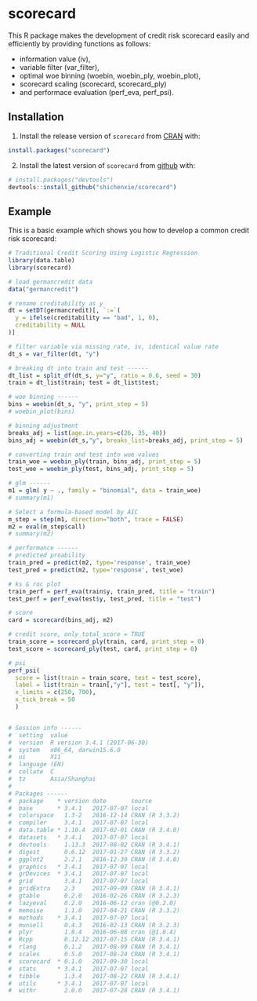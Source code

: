 # scorecard

This R package makes the development of credit risk scorecard easily and efficiently by providing functions as follows: 
- information value (iv), 
- variable filter (var_filter), 
- optimal woe binning (woebin, woebin_ply, woebin_plot), 
- scorecard scaling (scorecard, scorecard_ply) 
- and performace evaluation (perf_eva, perf_psi).

## Installation

1. Install the release version of `scorecard` from [CRAN](https://cran.r-project.org/package=scorecard) with:
``` r
install.packages("scorecard")
```

2. Install the latest version of `scorecard` from [github](https://github.com/ShichenXie/scorecard) with:
``` r
# install.packages("devtools")
devtools::install_github("shichenxie/scorecard")
```

## Example

This is a basic example which shows you how to develop a common credit risk scorecard:

``` r
# Traditional Credit Scoring Using Logistic Regression
library(data.table)
library(scorecard)

# load germancredit data
data("germancredit")

# rename creditability as y
dt = setDT(germancredit)[, `:=`(
  y = ifelse(creditability == "bad", 1, 0),
  creditability = NULL
)]

# filter variable via missing rate, iv, identical value rate
dt_s = var_filter(dt, "y")

# breaking dt into train and test ------
dt_list = split_df(dt_s, y="y", ratio = 0.6, seed = 30)
train = dt_list$train; test = dt_list$test;

# woe binning ------
bins = woebin(dt_s, "y", print_step = 5)
# woebin_plot(bins)

# binning adjustment
breaks_adj = list(age.in.years=c(26, 35, 40))
bins_adj = woebin(dt_s,"y", breaks_list=breaks_adj, print_step = 5)

# converting train and test into woe values
train_woe = woebin_ply(train, bins_adj, print_step = 5)
test_woe = woebin_ply(test, bins_adj, print_step = 5)

# glm ------
m1 = glm( y ~ ., family = "binomial", data = train_woe)
# summary(m1)

# Select a formula-based model by AIC
m_step = step(m1, direction="both", trace = FALSE)
m2 = eval(m_step$call)
# summary(m2)

# performance ------
# predicted proability
train_pred = predict(m2, type='response', train_woe)
test_pred = predict(m2, type='response', test_woe)

# ks & roc plot
train_perf = perf_eva(train$y, train_pred, title = "train")
test_perf = perf_eva(test$y, test_pred, title = "test")

# score
card = scorecard(bins_adj, m2)

# credit score, only_total_score = TRUE
train_score = scorecard_ply(train, card, print_step = 0)
test_score = scorecard_ply(test, card, print_step = 0)

# psi
perf_psi(
  score = list(train = train_score, test = test_score),
  label = list(train = train[,"y"], test = test[, "y"]),
  x_limits = c(250, 700),
  x_tick_break = 50
  )


# Session info ------
#  setting  value                       
#  version  R version 3.4.1 (2017-06-30)
#  system   x86_64, darwin15.6.0        
#  ui       X11                         
#  language (EN)                        
#  collate  C                           
#  tz       Asia/Shanghai               
# 
# Packages ------
#  package    * version date       source        
#  base       * 3.4.1   2017-07-07 local         
#  colorspace   1.3-2   2016-12-14 CRAN (R 3.3.2)
#  compiler     3.4.1   2017-07-07 local         
#  data.table * 1.10.4  2017-02-01 CRAN (R 3.4.0)
#  datasets   * 3.4.1   2017-07-07 local         
#  devtools     1.13.3  2017-08-02 CRAN (R 3.4.1)
#  digest       0.6.12  2017-01-27 CRAN (R 3.3.2)
#  ggplot2      2.2.1   2016-12-30 CRAN (R 3.4.0)
#  graphics   * 3.4.1   2017-07-07 local         
#  grDevices  * 3.4.1   2017-07-07 local         
#  grid         3.4.1   2017-07-07 local         
#  gridExtra    2.3     2017-09-09 CRAN (R 3.4.1)
#  gtable       0.2.0   2016-02-26 CRAN (R 3.2.3)
#  lazyeval     0.2.0   2016-06-12 cran (@0.2.0) 
#  memoise      1.1.0   2017-04-21 CRAN (R 3.3.2)
#  methods    * 3.4.1   2017-07-07 local         
#  munsell      0.4.3   2016-02-13 CRAN (R 3.2.3)
#  plyr         1.8.4   2016-06-08 cran (@1.8.4) 
#  Rcpp         0.12.12 2017-07-15 CRAN (R 3.4.1)
#  rlang        0.1.2   2017-08-09 CRAN (R 3.4.1)
#  scales       0.5.0   2017-08-24 CRAN (R 3.4.1)
#  scorecard  * 0.1.0   2017-09-30 local         
#  stats      * 3.4.1   2017-07-07 local         
#  tibble       1.3.4   2017-08-22 CRAN (R 3.4.1)
#  utils      * 3.4.1   2017-07-07 local         
#  withr        2.0.0   2017-07-28 CRAN (R 3.4.1)
```
